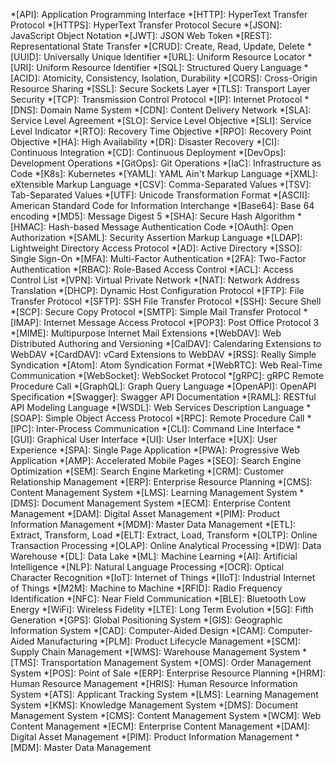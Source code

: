 <!-- Common snippets and abbreviations -->

*[API]: Application Programming Interface
*[HTTP]: HyperText Transfer Protocol
*[HTTPS]: HyperText Transfer Protocol Secure
*[JSON]: JavaScript Object Notation
*[JWT]: JSON Web Token
*[REST]: Representational State Transfer
*[CRUD]: Create, Read, Update, Delete
*[UUID]: Universally Unique Identifier
*[URL]: Uniform Resource Locator
*[URI]: Uniform Resource Identifier
*[SQL]: Structured Query Language
*[ACID]: Atomicity, Consistency, Isolation, Durability
*[CORS]: Cross-Origin Resource Sharing
*[SSL]: Secure Sockets Layer
*[TLS]: Transport Layer Security
*[TCP]: Transmission Control Protocol
*[IP]: Internet Protocol
*[DNS]: Domain Name System
*[CDN]: Content Delivery Network
*[SLA]: Service Level Agreement
*[SLO]: Service Level Objective
*[SLI]: Service Level Indicator
*[RTO]: Recovery Time Objective
*[RPO]: Recovery Point Objective
*[HA]: High Availability
*[DR]: Disaster Recovery
*[CI]: Continuous Integration
*[CD]: Continuous Deployment
*[DevOps]: Development Operations
*[GitOps]: Git Operations
*[IaC]: Infrastructure as Code
*[K8s]: Kubernetes
*[YAML]: YAML Ain't Markup Language
*[XML]: eXtensible Markup Language
*[CSV]: Comma-Separated Values
*[TSV]: Tab-Separated Values
*[UTF]: Unicode Transformation Format
*[ASCII]: American Standard Code for Information Interchange
*[Base64]: Base 64 encoding
*[MD5]: Message Digest 5
*[SHA]: Secure Hash Algorithm
*[HMAC]: Hash-based Message Authentication Code
*[OAuth]: Open Authorization
*[SAML]: Security Assertion Markup Language
*[LDAP]: Lightweight Directory Access Protocol
*[AD]: Active Directory
*[SSO]: Single Sign-On
*[MFA]: Multi-Factor Authentication
*[2FA]: Two-Factor Authentication
*[RBAC]: Role-Based Access Control
*[ACL]: Access Control List
*[VPN]: Virtual Private Network
*[NAT]: Network Address Translation
*[DHCP]: Dynamic Host Configuration Protocol
*[FTP]: File Transfer Protocol
*[SFTP]: SSH File Transfer Protocol
*[SSH]: Secure Shell
*[SCP]: Secure Copy Protocol
*[SMTP]: Simple Mail Transfer Protocol
*[IMAP]: Internet Message Access Protocol
*[POP3]: Post Office Protocol 3
*[MIME]: Multipurpose Internet Mail Extensions
*[WebDAV]: Web Distributed Authoring and Versioning
*[CalDAV]: Calendaring Extensions to WebDAV
*[CardDAV]: vCard Extensions to WebDAV
*[RSS]: Really Simple Syndication
*[Atom]: Atom Syndication Format
*[WebRTC]: Web Real-Time Communication
*[WebSocket]: WebSocket Protocol
*[gRPC]: gRPC Remote Procedure Call
*[GraphQL]: Graph Query Language
*[OpenAPI]: OpenAPI Specification
*[Swagger]: Swagger API Documentation
*[RAML]: RESTful API Modeling Language
*[WSDL]: Web Services Description Language
*[SOAP]: Simple Object Access Protocol
*[RPC]: Remote Procedure Call
*[IPC]: Inter-Process Communication
*[CLI]: Command Line Interface
*[GUI]: Graphical User Interface
*[UI]: User Interface
*[UX]: User Experience
*[SPA]: Single Page Application
*[PWA]: Progressive Web Application
*[AMP]: Accelerated Mobile Pages
*[SEO]: Search Engine Optimization
*[SEM]: Search Engine Marketing
*[CRM]: Customer Relationship Management
*[ERP]: Enterprise Resource Planning
*[CMS]: Content Management System
*[LMS]: Learning Management System
*[DMS]: Document Management System
*[ECM]: Enterprise Content Management
*[DAM]: Digital Asset Management
*[PIM]: Product Information Management
*[MDM]: Master Data Management
*[ETL]: Extract, Transform, Load
*[ELT]: Extract, Load, Transform
*[OLTP]: Online Transaction Processing
*[OLAP]: Online Analytical Processing
*[DW]: Data Warehouse
*[DL]: Data Lake
*[ML]: Machine Learning
*[AI]: Artificial Intelligence
*[NLP]: Natural Language Processing
*[OCR]: Optical Character Recognition
*[IoT]: Internet of Things
*[IIoT]: Industrial Internet of Things
*[M2M]: Machine to Machine
*[RFID]: Radio Frequency Identification
*[NFC]: Near Field Communication
*[BLE]: Bluetooth Low Energy
*[WiFi]: Wireless Fidelity
*[LTE]: Long Term Evolution
*[5G]: Fifth Generation
*[GPS]: Global Positioning System
*[GIS]: Geographic Information System
*[CAD]: Computer-Aided Design
*[CAM]: Computer-Aided Manufacturing
*[PLM]: Product Lifecycle Management
*[SCM]: Supply Chain Management
*[WMS]: Warehouse Management System
*[TMS]: Transportation Management System
*[OMS]: Order Management System
*[POS]: Point of Sale
*[ERP]: Enterprise Resource Planning
*[HRM]: Human Resource Management
*[HRIS]: Human Resource Information System
*[ATS]: Applicant Tracking System
*[LMS]: Learning Management System
*[KMS]: Knowledge Management System
*[DMS]: Document Management System
*[CMS]: Content Management System
*[WCM]: Web Content Management
*[ECM]: Enterprise Content Management
*[DAM]: Digital Asset Management
*[PIM]: Product Information Management
*[MDM]: Master Data Management
